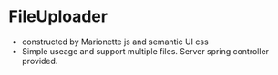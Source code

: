 # FileUploader
- constructed by Marionette js and semantic UI css
- Simple useage and support multiple files. Server spring controller provided. 
